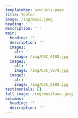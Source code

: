 ```yaml
---
templateKey: products-page
title: Tooted
image: /img/mesi.jpeg
heading: ' '
description: ' '
main:
  heading: ''
  description: ''
  image1:
    alt: ''
    image: /img/DSC_0180.jpg
  image2:
    alt: ''
    image: /img/DSC_0879.jpg
  image3:
    alt: ''
    image: /img/DSC_0180.jpg
testimonials: []
full_image: /img/mesilane.jpeg
columns:
  heading: ''
  description: ''
---
```


